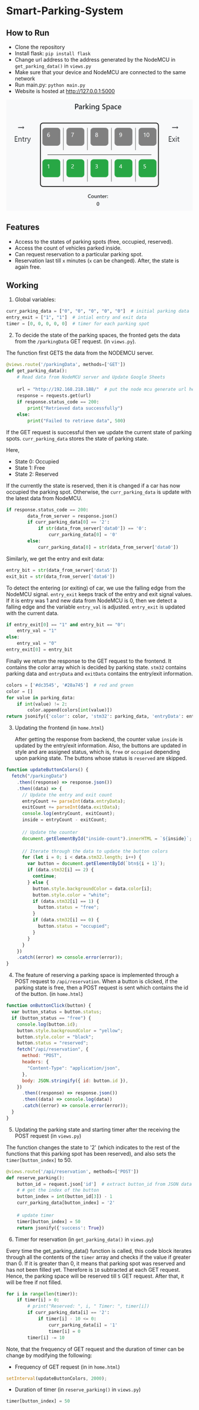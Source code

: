 # Smart-Parking-System

## How to Run

- Clone the repository
- Install flask: `pip install flask`
- Change url address to the address generated by the NodeMCU in `get_parking_data()` in `views.py`
- Make sure that your device and NodeMCU are connected to the same network
- Run main.py: `python main.py `
- Website is hosted at http://127.0.0.1:5000

![website](https://github.com/pps-19012/Smart-Parking-System/blob/main/layout.png)

## Features

- Access to the states of parking spots (free, occupied, reserved).
- Access the count of vehicles parked inside.
- Can request reservation to a particular parking spot.
- Reservation last till `x` minutes (`x` can be changed). After, the state is again free.

## Working

1. Global variables:

```python
curr_parking_data = ["0", "0", "0", "0", "0"]  # initial parking data
entry_exit = ["1", "1"]  # intial entry and exit data
timer = [0, 0, 0, 0, 0]  # timer for each parking spot
```

2. To decide the state of the parking spaces, the fronted gets the data from the `/parkingData` GET request. (in `views.py`).

The function first GETS the data from the NODEMCU server.

```python
@views.route('/parkingData', methods=['GET'])
def get_parking_data():
    # Read data from NodeMCU server and Update Google Sheets

    url = "http://192.168.218.188/"  # put the node mcu generate url here.
    response = requests.get(url)
    if response.status_code == 200:
        print("Retrieved data successfully")
    else:
        print("Failed to retrieve data", 500)
```

If the GET request is successful then we update the current state of parking spots. `curr_parking_data` stores the state of parking state.

Here,

- State 0: Occupied
- State 1: Free
- State 2: Reserved

If the currently the state is reserved, then it is changed if a car has now occupied the parking spot. Otherwise, the `curr_parking_data` is update with the latest data from NodeMCU.

```python
if response.status_code == 200:
        data_from_server = response.json()
        if curr_parking_data[0] == '2':
            if str(data_from_server['data0']) == '0':
                curr_parking_data[0] = '0'
        else:
            curr_parking_data[0] = str(data_from_server['data0'])
```

Similarly, we get the entry and exit data:

```python
entry_bit = str(data_from_server['data5'])
exit_bit = str(data_from_server['data6'])
```

To detect the entering (or exiting) of car, we use the falling edge from the NodeMCU signal. `entry_exit` keeps track of the entry and exit signal values. If it is entry was 1 and new data from NodeMCU is 0, then we detect a falling edge and the variable `entry_val` is adjusted. `entry_exit` is updated with the current data.

```python
if entry_exit[0] == "1" and entry_bit == "0":
    entry_val = "1"
else:
    entry_val = "0"
entry_exit[0] = entry_bit
```

Finally we return the response to the GET request to the frontend. It contains the color array which is decided by parking state. `stm32` contains parking data and `entryData` and `exitData` contains the entry/exit information.

```python
colors = ['#dc3545', '#28a745']  # red and green
color = []
for value in parking_data:
    if int(value) != 2:
        color.append(colors[int(value)])
return jsonify({'color': color, 'stm32': parking_data, 'entryData': entry_val, 'exitData': exit_val})
```

3. Updating the frontend (in `home.html`)

   After getting the response from backend, the counter value `inside` is updated by the entry/exit information. Also, the buttons are updated in style and are assigned status, which is, `free` or `occupied` depending upon parking state. The buttons whose status is `reserved` are skipped.

```javascript
function updateButtonColors() {
  fetch("/parkingData")
    .then((response) => response.json())
    .then((data) => {
      // Update the entry and exit count
      entryCount += parseInt(data.entryData);
      exitCount += parseInt(data.exitData);
      console.log(entryCount, exitCount);
      inside = entryCount - exitCount;

      // Update the counter
      document.getElementById("inside-count").innerHTML = `${inside}`;

      // Iterate through the data to update the button colors
      for (let i = 0; i < data.stm32.length; i++) {
        var button = document.getElementById(`btn${i + 1}`);
        if (data.stm32[i] == 2) {
          continue;
        } else {
          button.style.backgroundColor = data.color[i];
          button.style.color = "white";
          if (data.stm32[i] == 1) {
            button.status = "free";
          }
          if (data.stm32[i] == 0) {
            button.status = "occupied";
          }
        }
      }
    })
    .catch((error) => console.error(error));
}
```

4. The feature of reserving a parking space is implemented through a POST request to `/api/reservation`. When a button is clicked, if the parking state is free, then a POST request is sent which contains the id of the button. (in `home.html`)

```javascript
function onButtonClick(button) {
  var button_status = button.status;
  if (button_status == "free") {
    console.log(button.id);
    button.style.backgroundColor = "yellow";
    button.style.color = "black";
    button.status = "reserved";
    fetch("/api/reservation", {
      method: "POST",
      headers: {
        "Content-Type": "application/json",
      },
      body: JSON.stringify({ id: button.id }),
    })
      .then((response) => response.json())
      .then((data) => console.log(data))
      .catch((error) => console.error(error));
  }
}
```

5. Updating the parking state and starting timer after the receiving the POST request (in `views.py`)

The function changes the state to '2' (which indicates to the rest of the functions that this parking spot has been reserved), and also sets the `timer[button_index]` to 50.

```python
@views.route('/api/reservation', methods=['POST'])
def reserve_parking():
    button_id = request.json['id']  # extract button_id from JSON data
    # # get the index of the button
    button_index = int(button_id[3]) - 1
    curr_parking_data[button_index] = '2'

    # update timer
    timer[button_index] = 50
    return jsonify({'success': True})
```

6. Timer for reservation (in `get_parking_data()` in `views.py`)

Every time the get_parking_data() function is called, this code block iterates through all the contents of the `timer` array and checks if the value if greater than 0. If it is greater than 0, it means that parking spot was reserved and has not been filled yet. Therefore is `10` subtracted at each GET request. Hence, the parking space will be reserved till `5` GET request. After that, it will be free if not filled.

```python
for i in range(len(timer)):
    if timer[i] > 0:
        # print("Reserved: ", i, " Timer: ", timer[i])
        if curr_parking_data[i] == '2':
            if timer[i] - 10 <= 0:
                curr_parking_data[i] = '1'
                timer[i] = 0
        timer[i] -= 10
```

Note, that the frequency of GET request and the duration of timer can be change by modifying the following:

- Frequency of GET request (in <script></script> in `home.html`)

```javascript
setInterval(updateButtonColors, 2000);
```

- Duration of timer (in `reserve_parking()` in `views.py`)

```python
timer[button_index] = 50
```
